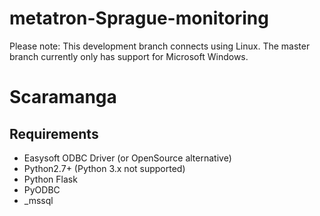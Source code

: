 metatron-Sprague-monitoring
===========================

Please note: This development branch connects using Linux. The master branch currently only has support for Microsoft Windows.

Scaramanga
==========
Requirements
------------
* Easysoft ODBC Driver (or OpenSource alternative)
* Python2.7+ (Python 3.x not supported)
* Python Flask
* PyODBC
* _mssql

